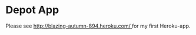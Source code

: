 # Depot App
Please see [http://blazing-autumn-894.heroku.com/ ](http://blazing-autumn-894.heroku.com/) for my first Heroku-app.